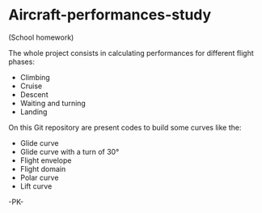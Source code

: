 # Aircraft-performances-study
(School homework)

The whole project consists in calculating performances for different flight phases:
- Climbing
- Cruise
- Descent
- Waiting and turning
- Landing

On this Git repository are present codes to build some curves like the:
- Glide curve
- Glide curve with a turn of 30°
- Flight envelope
- Flight domain
- Polar curve
- Lift curve

-PK-
